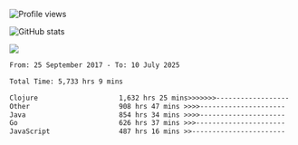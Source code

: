 ![Profile views](https://komarev.com/ghpvc/?username=liuchong)

![GitHub stats](https://github-readme-stats.vercel.app/api?username=liuchong&show_icons=true)

<img src="https://cr-skills-chart-widget.azurewebsites.net/api/api?username=liuchong&skills=Java,JavaScript,Python,Go,Rust,Zig&show-other-skills=true"/>

<!--START_SECTION:waka-->

```txt
From: 25 September 2017 - To: 10 July 2025

Total Time: 5,733 hrs 9 mins

Clojure                    1,632 hrs 25 mins>>>>>>>------------------   28.47 %
Other                      908 hrs 47 mins >>>>---------------------   15.85 %
Java                       854 hrs 34 mins >>>>---------------------   14.91 %
Go                         626 hrs 37 mins >>>----------------------   10.93 %
JavaScript                 487 hrs 16 mins >>-----------------------   08.50 %
```

<!--END_SECTION:waka-->
